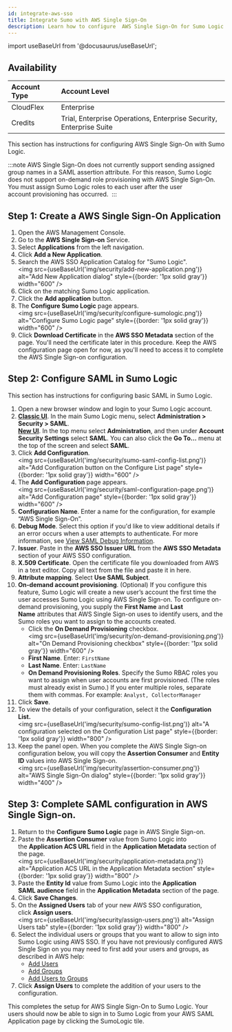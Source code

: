 ```yaml
---
id: integrate-aws-sso
title: Integrate Sumo with AWS Single Sign-On
description: Learn how to configure  AWS Single Sign-On for Sumo Logic.
---
```


import useBaseUrl from '@docusaurus/useBaseUrl';

## Availability

| Account Type | Account Level |
|:--------------|:---------------------------------------------------------------------|
| CloudFlex    | Enterprise |
| Credits      | Trial, Enterprise Operations, Enterprise Security, Enterprise Suite |

This section has instructions for configuring AWS Single Sign-On with Sumo Logic. 

:::note
AWS Single Sign-On does not currently support sending assigned group names in a SAML assertion attribute. For this reason, Sumo Logic does not support on-demand role provisioning with AWS Single Sign-On. You must assign Sumo Logic roles to each user after the user account provisioning has occurred. 
:::

## Step 1: Create a AWS Single Sign-On Application 

1. Open the AWS Management Console.
1. Go to the **AWS Single Sign-on** Service.
1. Select **Applications** from the left navigation.
1. Click **Add a New Application**. 
1. Search the AWS SSO Application Catalog for "Sumo Logic".  <br/><img src={useBaseUrl('img/security/add-new-application.png')} alt="Add New Application dialog" style={{border: '1px solid gray'}} width="600" />
1. Click on the matching Sumo Logic application.
1. Click the **Add application** button.
1. The **Configure Sumo Logic** page appears. <br/><img src={useBaseUrl('img/security/configure-sumologic.png')} alt="Configure Sumo Logic page" style={{border: '1px solid gray'}} width="600" />   
1. Click **Download Certificate** in the **AWS SSO Metadata** section of the page. You'll need the certificate later in this procedure. Keep the AWS configuration page open for now, as you'll need to access it to complete the AWS Single Sign-on configuration. 

## Step 2: Configure SAML in Sumo Logic

This section has instructions for configuring basic SAML in Sumo Logic.

1. Open a new browser window and login to your Sumo Logic account. 
1. [**Classic UI**](/docs/get-started/sumo-logic-ui-classic). In the main Sumo Logic menu, select **Administration > Security > SAML**. <br/>[**New UI**](/docs/get-started/sumo-logic-ui). In the top menu select **Administration**, and then under **Account Security Settings** select **SAML**. You can also click the **Go To...** menu at the top of the screen and select **SAML**. 
1. Click **Add Configuration**.   <br/><img src={useBaseUrl('img/security/sumo-saml-config-list.png')} alt="Add Configuration button on the Configure List page" style={{border: '1px solid gray'}} width="600" />         
1. The **Add Configuration** page appears. <br/><img src={useBaseUrl('img/security/saml-configuration-page.png')} alt="Add Configuration page" style={{border: '1px solid gray'}} width="600" />   
1. **Configuration Name**. Enter a name for the configuration, for example “AWS Single Sign-On”.
1. **Debug Mode**. Select this option if you'd like to view additional details if an error occurs when a user attempts to authenticate. For more information, see [View SAML Debug Information](view-saml-debug-information.md).
1. **Issuer**. Paste in the **AWS SSO Issuer URL** from the **AWS SSO Metadata** section of your AWS SSO configuration. 
1. **X.509 Certificate**. Open the certificate file you downloaded from AWS in a text editor. Copy all text from the file and paste it in here.  
1. **Attribute mapping**. Select **Use SAML Subject**.
1. **On-demand account provisioning**. (Optional) If you configure this feature, Sumo Logic will create a new user’s account the first time the user accesses Sumo Logic using AWS Single Sign-on. To configure on-demand provisioning, you supply the **First Name** and **Last Name** attributes that AWS Single Sign-on uses to identify users, and the Sumo roles you want to assign to the accounts created.
    * Click the **On Demand Provisioning** checkbox.  <br/><img src={useBaseUrl('img/security/on-demand-provisioning.png')} alt="On Demand Provisioning checkbox" style={{border: '1px solid gray'}} width="600" />           
    * **First Name**. Enter: `FirstName `
    * **Last Name**. Enter: `LastName `
    * **On Demand Provisioning Roles**. Specify the Sumo RBAC roles you want to assign when user accounts are first provisioned. (The roles must already exist in Sumo.) If you enter multiple roles, separate them with commas. For example: `Analyst, CollectorManager`
1. Click **Save**. 
1. To view the details of your configuration, select it the **Configuration List.**   <br/><img src={useBaseUrl('img/security/sumo-config-list.png')} alt="A configuration selected on the Configuration List page" style={{border: '1px solid gray'}} width="800" /> 
1. Keep the panel open. When you complete the AWS Single Sign-on configuration below, you will copy the **Assertion Consumer** and **Entity ID** values into AWS Single Sign-on. <br/><img src={useBaseUrl('img/security/assertion-consumer.png')} alt="AWS Single Sign-On dialog" style={{border: '1px solid gray'}} width="400" /> 

## Step 3: Complete SAML configuration in AWS Single Sign-on.

1. Return to the **Configure Sumo Logic** page in AWS Single Sign-on.
1. Paste the **Assertion Consumer** value from Sumo Logic into the **Application ACS URL** field in the **Application Metadata** section of the page.    <br/><img src={useBaseUrl('img/security/application-metadata.png')} alt="Application ACS URL in the Application Metadata section" style={{border: '1px solid gray'}} width="800" />
1. Paste the **Entity Id** value from Sumo Logic into the **Application SAML audience** field in the **Application Metadata** section of the page. 
1. Click **Save Changes**. 
1. On the **Assigned Users** tab of your new AWS SSO configuration, click **Assign users**.    <br/><img src={useBaseUrl('img/security/assign-users.png')} alt="Assign Users tab" style={{border: '1px solid gray'}} width="800" />
1. Select the individual users or groups that you want to allow to sign into Sumo Logic using AWS SSO. If you have not previously configured AWS Single Sign on you may need to first add your users and groups, as described in AWS help:
    * [Add Users](https://docs.aws.amazon.com/singlesignon/latest/userguide/addusers.html)
    * [Add Groups](https://docs.aws.amazon.com/singlesignon/latest/userguide/addgroups.html)
    * [Add Users to Groups](https://docs.aws.amazon.com/singlesignon/latest/userguide/adduserstogroups.html)
1. Click **Assign Users** to complete the addition of your users to the configuration.

This completes the setup for AWS Single Sign-On to Sumo Logic. Your users should now be able to sign in to Sumo Logic from your AWS SAML Application page by clicking the SumoLogic tile. 
